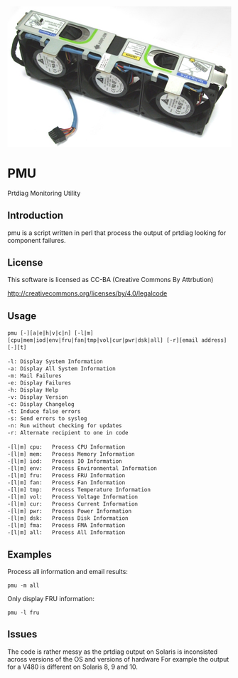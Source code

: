 ![alt tag](https://raw.githubusercontent.com/lateralblast/pmu/master/pmu.jpg)

PMU
===

Prtdiag Monitoring Utility

Introduction
------------

pmu is a script written in perl that process the output of prtdiag looking for
component failures.

License
-------

This software is licensed as CC-BA (Creative Commons By Attrbution)

http://creativecommons.org/licenses/by/4.0/legalcode

Usage
-----

```
pmu [-][a|e|h|v|c|n] [-l|m][cpu|mem|iod|env|fru|fan|tmp|vol|cur|pwr|dsk|all] [-r][email address] [-][t]

-l: Display System Information
-a: Display All System Information
-m: Mail Failures
-e: Display Failures
-h: Display Help
-v: Display Version
-c: Display Changelog
-t: Induce false errors
-s: Send errors to syslog
-n: Run without checking for updates
-r: Alternate recipient to one in code

-[l|m] cpu:   Process CPU Information
-[l|m] mem:   Process Memory Information
-[l|m] iod:   Process IO Information
-[l|m] env:   Process Environmental Information
-[l|m] fru:   Process FRU Information
-[l|m] fan:   Process Fan Information
-[l|m] tmp:   Process Temperature Information
-[l|m] vol:   Process Voltage Information
-[l|m] cur:   Process Current Information
-[l|m] pwr:   Process Power Information
-[l|m] dsk:   Process Disk Information
-[l|m] fma:   Process FMA Information
-[l|m] all:   Process All Information
```

Examples
--------

Process all information and email results:

```
pmu -m all
```

Only display FRU information:

```
pmu -l fru
```

Issues
------

The code is rather messy as the prtdiag output on Solaris is
inconsisted across versions of the OS and versions of hardware
For example the output for a V480 is different on Solaris 8, 9 and 10.